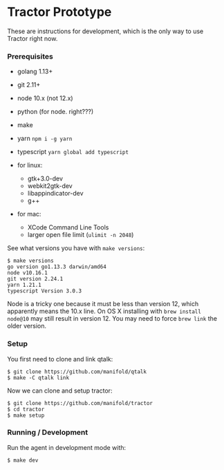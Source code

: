 # Tractor Prototype

These are instructions for development, which is the only way to use Tractor right now.

### Prerequisites
 * golang 1.13+
 * git 2.11+
 * node 10.x (not 12.x)
 * python (for node. right???)
 * make
 * yarn `npm i -g yarn`
 * typescript `yarn global add typescript`

 * for linux: 
   * gtk+3.0-dev
   * webkit2gtk-dev
   * libappindicator-dev
   * g++
 * for mac: 
   * XCode Command Line Tools
   * larger open file limit (`ulimit -n 2048`)

See what versions you have with `make versions`:
```
$ make versions
go version go1.13.3 darwin/amd64
node v10.16.1
git version 2.24.1
yarn 1.21.1
typescript Version 3.0.3
```
Node is a tricky one because it must be less than version 12, which 
apparently means the 10.x line. On OS X installing with `brew install node@10`
may still result in version 12. You may need to force `brew link` the older version.

### Setup
You first need to clone and link qtalk:
```
$ git clone https://github.com/manifold/qtalk
$ make -C qtalk link
```
Now we can clone and setup tractor:
```
$ git clone https://github.com/manifold/tractor
$ cd tractor
$ make setup
```

### Running / Development
Run the agent in development mode with:
```
$ make dev
```


